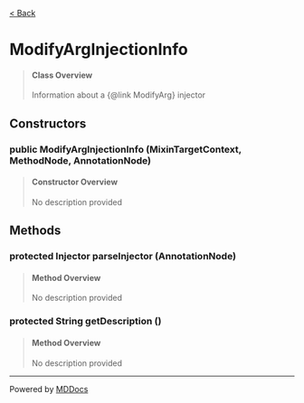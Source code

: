[< Back](../README.md)
# ModifyArgInjectionInfo #
>#### Class Overview ####
>Information about a {@link ModifyArg} injector
## Constructors ##
### public ModifyArgInjectionInfo (MixinTargetContext, MethodNode, AnnotationNode) ###
>#### Constructor Overview ####
>No description provided
>
## Methods ##
### protected Injector parseInjector (AnnotationNode) ###
>#### Method Overview ####
>No description provided
>
### protected String getDescription () ###
>#### Method Overview ####
>No description provided
>

---
Powered by [MDDocs](https://github.com/VRCube/MDDocs)